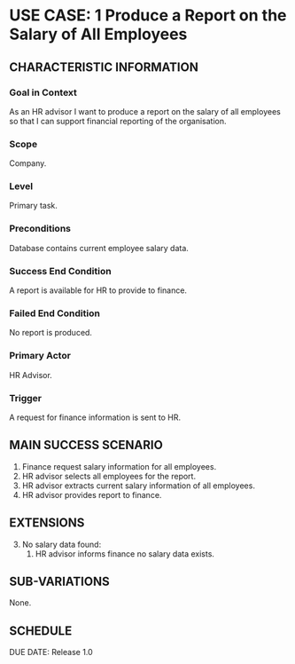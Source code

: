 # USE CASE: 1 Produce a Report on the Salary of All Employees

## CHARACTERISTIC INFORMATION

### Goal in Context

As an HR advisor I want to produce a report on the salary of all employees so that I can support financial reporting of the organisation.

### Scope

Company.

### Level

Primary task.

### Preconditions

Database contains current employee salary data.

### Success End Condition

A report is available for HR to provide to finance.
### Failed End Condition

No report is produced.

### Primary Actor

HR Advisor.

### Trigger

A request for finance information is sent to HR.

## MAIN SUCCESS SCENARIO

1. Finance request salary information for all employees.
2. HR advisor selects all employees for the report.
3. HR advisor extracts current salary information of all employees.
4. HR advisor provides report to finance.
## EXTENSIONS

3. No salary data found:
   1. HR advisor informs finance no salary data exists.

## SUB-VARIATIONS

None.

## SCHEDULE

DUE DATE: Release 1.0
